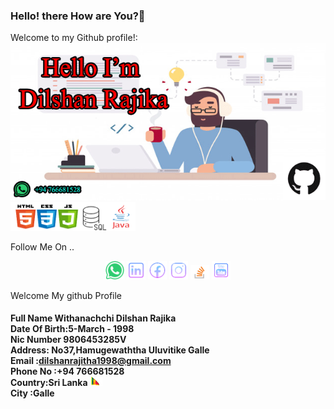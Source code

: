 ### Hello! there How are You?👋


Welcome to my Github profile!:
![myimage-alt-tag](https://github.com/DilshanRajika9835/DilshanRajika9835/blob/main/remote-work-misconceptions.png)
<br>
  <img src="https://github.com/DilshanRajika9835/DilshanRajika9835/blob/main/Skills.png" width="200" title="Software Skill">
<br>

<dt >Follow Me On ..</dt>
<p align="center">
 <a href="#"> <img src="https://github.com/DilshanRajika9835/DilshanRajika9835/blob/main/whatsapp.png" width="30" title="WhatsApp:+94766681528"></a>
  <a href="https://www.linkedin.com/in/dilshan-rajika-withanachchi-6435561b8"> <img src="https://github.com/DilshanRajika9835/DilshanRajika9835/blob/main/linkedin.png" width="30" title="LinkdIn"></a>
   <a href="https://www.facebook.com/dilshan.rajitha.5205/"> <img src="https://github.com/DilshanRajika9835/DilshanRajika9835/blob/main/facebook.png" width="30" title="FaceBook"></a>
   <a href="https://www.instagram.com/d_i_l_s_h_a_n_r_a_j_i_k_a/"><img src="https://github.com/DilshanRajika9835/DilshanRajika9835/blob/main/instergram.png" width="30" title="Instagram"></a> 
   <a href="https://stackoverflow.com/users/13006820/dilshan-rajika"> <img src="https://github.com/DilshanRajika9835/DilshanRajika9835/blob/main/stackoverflow.png" width="30" title="Stackoverflow"></a>
   <a href="https://www.youtube.com/channel/UCrgbbnpSoIFDEavVBC1jUxA"> <img src="https://github.com/DilshanRajika9835/DilshanRajika9835/blob/main/youtube.png" width="30" title="Youtube"></a>
 
</p>
<dl>
  <dt>Welcome My github Profile</dt>
  <h4> 
Full Name Withanachchi Dilshan Rajika<br>
Date Of Birth:5-March - 1998<br>
Nic Number 9806453285V<br>
Address: No37,Hamugewaththa Uluvitike Galle<br>
Email :<a href="mailto:dilshanrajitha1998@gmail.com">dilshanrajitha1998@gmail.com</a><br>
Phone No :+94 766681528<br>
Country:Sri Lanka <a href="#"> <img src="https://github.com/DilshanRajika9835/DilshanRajika9835/blob/main/srilanka.gif" width="20" title="Sri Lanka"></a><br>
City :Galle<br>
</h4>
</dl>

